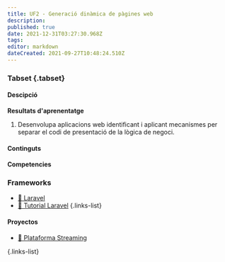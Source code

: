 ```yaml
---
title: UF2 - Generació dinàmica de pàgines web
description: 
published: true
date: 2021-12-31T03:27:30.968Z
tags: 
editor: markdown
dateCreated: 2021-09-27T10:48:24.510Z
---
```


### Tabset {.tabset}

#### Descipció
**Resultats d'aprenentatge**

1. Desenvolupa aplicacions web identificant i aplicant mecanismes per separar el codi de presentació de la lògica de negoci.

#### Continguts



#### Competencies


### Frameworks
- [:pill: Laravel](laravel)
- [:wrench: Tutorial Laravel](tutorial-laravel-8)
{.links-list}
#### Proyectos
- [:briefcase: Plataforma Streaming](proyecto-streaming)

{.links-list}

